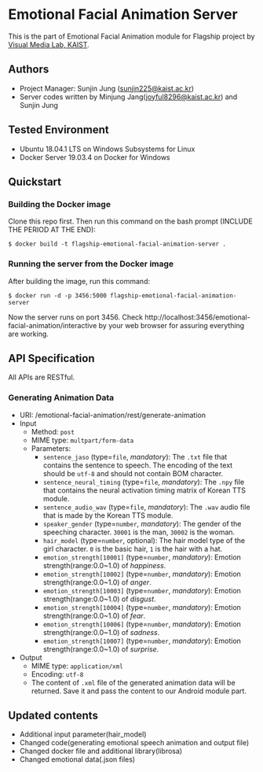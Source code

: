 # Emotional Facial Animation Server
This is the part of Emotional Facial Animation module for Flagship project by [Visual Media Lab, KAIST](http://vml.kaist.ac.kr).

## Authors
 - Project Manager: Sunjin Jung (<sunjin225@kaist.ac.kr>)
 - Server codes written by Minjung Jang(<joyful8296@kaist.ac.kr>) and Sunjin Jung


## Tested Environment
 - Ubuntu 18.04.1 LTS on Windows Subsystems for Linux
 - Docker Server 19.03.4 on Docker for Windows


## Quickstart

### Building the Docker image
Clone this repo first. Then run this command on the bash prompt (INCLUDE THE PERIOD AT THE END):
```
$ docker build -t flagship-emotional-facial-animation-server .
```

### Running the server from the Docker image
After building the image, run this command:
```
$ docker run -d -p 3456:5000 flagship-emotional-facial-animation-server
```
Now the server runs on port 3456. Check http://localhost:3456/emotional-facial-animation/interactive by your web browser for assuring everything are working.


## API Specification
All APIs are RESTful.

### Generating Animation Data
 - URI: /emotional-facial-animation/rest/generate-animation
 - Input
   - Method: `post`
   - MIME type: `multpart/form-data`
   - Parameters:
     - `sentence_jaso` (type=`file`, *mandatory*): The `.txt` file that contains the sentence to speech. The encoding of the text should be `utf-8` and should not contain BOM character.
     - `sentence_neural_timing` (type=`file`, *mandatory*): The `.npy` file that contains the neural activation timing matrix of Korean TTS module.
     - `sentence_audio_wav` (type=`file`, *mandatory*): The `.wav` audio file that is made by the Korean TTS module.
     - `speaker_gender` (type=`number`, *mandatory*): The gender of the speeching character. `30001` is the man, `30002` is the woman.
     - `hair_model` (type=`number`, optional): The hair model type of the girl character. `0` is the basic hair, `1` is the hair with a hat.
     - `emotion_strength[10001]` (type=`number`, *mandatory*): Emotion strength(range:0.0~1.0) of *happiness*.
     - `emotion_strength[10002]` (type=`number`, *mandatory*): Emotion strength(range:0.0~1.0) of *anger*.
     - `emotion_strength[10003]` (type=`number`, *mandatory*): Emotion strength(range:0.0~1.0) of *disgust*.
     - `emotion_strength[10004]` (type=`number`, *mandatory*): Emotion strength(range:0.0~1.0) of *fear*.
     - `emotion_strength[10006]` (type=`number`, *mandatory*): Emotion strength(range:0.0~1.0) of *sadness*.
     - `emotion_strength[10007]` (type=`number`, *mandatory*): Emotion strength(range:0.0~1.0) of *surprise*.
 - Output
   - MIME type: `application/xml`
   - Encoding: `utf-8`
   - The content of `.xml` file of the generated animation data will be returned. Save it and pass the content to our Android module part.


## Updated contents
- Additional input parameter(hair_model)
- Changed code(generating emotional speech animation and output file)
- Changed docker file and additional library(librosa)
- Changed emotional data(.json files)
